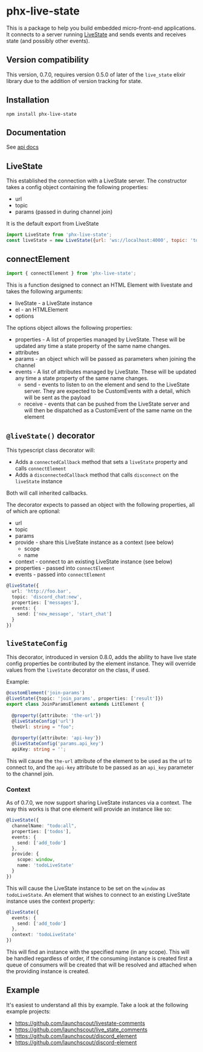 # phx-live-state

This is a package to help you build embedded micro-front-end applications. It connects to
a server running [LiveState](https://github.com/gaslight/live_state) and sends events and receives state (and possibly other events). 

## Version compatibility

This version, 0.7.0, requires version 0.5.0 of later of the `live_state` elixir library 
due to the addition of version tracking for state.

## Installation

```
npm install phx-live-state
```

## Documentation

See [api docs](https://launchscout.github.io/phx-live-state)

## LiveState

This established the connection with a LiveState server. The constructor takes a config object containing the following properties:

* url
* topic
* params (passed in during channel join)

It is the default export from LiveState

```javascript
import LiveState from 'phx-live-state';
const liveState = new LiveState({url: 'ws://localhost:4000', topic: 'topicName'});
```

## connectElement

```javascript
import { connectElement } from 'phx-live-state';
```

This is a function designed to connect an HTML Element with livestate and takes the following arguments:

* liveState - a LiveState instance
* el - an HTMLElement
* options

The options object allows the following properties:

* properties - A list of properties managed by LiveState. These will be updated any time a state property of the same name changes.
* attributes
* params - an object which will be passed as parameters when joining the channel
* events - A list of attributes managed by LiveState. These will be updated any time a state property of the same name changes.
  * send - events to listen to on the element and send to the LiveState server. They are expected to be CustomEvents with a detail, which will be sent as the payload
  * receive - events that can be pushed from the LiveState server and will then be dispatched as a CustomEvent of the same name on the element

## `@liveState()` decorator

This typescript class decorator will:
* Adds a `connectedCallback` method that sets a `liveState` property and calls `connectElement`
* Adds a `disconnectedCallback` method that calls `disconnect` on the `liveState` instance

Both will call inherited callbacks.

The decorator expects to passed an object with the following properties, all of which
are optional:
* url
* topic
* params
* provide - share this LiveState instance as a context (see below)
  * scope
  * name
* context - connect to an existing LiveState instance (see below)
* properties - passed into `connectElement`
* events - passed into `connectElement`

```typescript
@liveState({
  url: 'http://foo.bar',
  topic: 'discord_chat:new',
  properties: ['messages'],
  events: {
    send: ['new_message', 'start_chat']
  }
})
```

## `liveStateConfig`

This decorator, introduced in version 0.8.0, adds the ability to have live state config properties be contributed by the element instance. They will override values from the `liveState` decorator on the class, if used. 

Example:

```typescript
@customElement('join-params')
@liveState({topic: 'join_params', properties: ['result']})
export class JoinParamsElement extends LitElement {
  
  @property({attribute: 'the-url'})
  @liveStateConfig('url')
  theUrl: string = "foo";
  
  @property({attribute: 'api-key'})
  @liveStateConfig('params.api_key')
  apiKey: string = '';
```

This will cause the `the-url` attribute of the element to be used as the url to connect to, and the `api-key` attribute to be passed as an `api_key` parameter to the channel join.

### Context

As of 0.7.0, we now support sharing LiveState instances via a context. The way this works is that one element will provide an instance like so:

```typescript
@liveState({
  channelName: "todo:all",
  properties: ['todos'],
  events: {
    send: ['add_todo']
  },
  provide: {
    scope: window,
    name: 'todoLiveState'
  }
})
```

This will cause the LiveState instance to be set on the `window` as `todoLiveState`. An element that wishes to connect to an existing LiveState instance uses the context property:

```typescript
@liveState({
  events: {
    send: ['add_todo']
  },
  context: 'todoLiveState'
})
```

This will find an instance with the specified name (in any scope). This will be handled regardless of order, if the consuming instance is created first a queue of consumers will be created that will be resolved and attached when the providing instance is created.

## Example

It's easiest to understand all this by example. Take a look at the following example projects:

* https://github.com/launchscout/livestate-comments
* https://github.com/launchscout/live_state_comments
* https://github.com/launchscout/discord_element
* https://github.com/launchscout/discord-element
